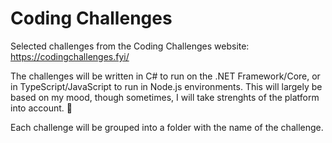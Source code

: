 # Coding Challenges

Selected challenges from the Coding Challenges website: https://codingchallenges.fyi/

The challenges will be written in C# to run on the .NET Framework/Core, or in TypeScript/JavaScript to run in Node.js environments. This will largely be based on my mood, though sometimes, I will take strenghts of the platform into account. 🙂

Each challenge will be grouped into a folder with the name of the challenge.

